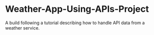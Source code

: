 # Weather-App-Using-APIs-Project
A build following a tutorial describing how to handle API data from a weather service.

